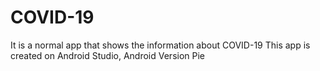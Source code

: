 # COVID-19
It is a normal app that shows the information about COVID-19
This app is created on Android Studio, Android Version Pie

